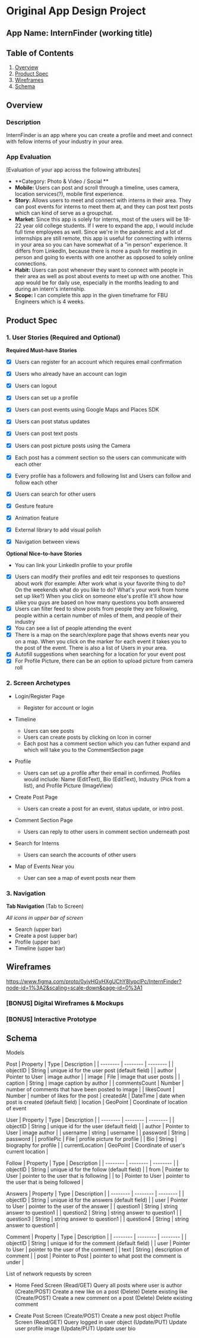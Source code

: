Original App Design Project
===

## App Name: InternFinder (working title)

## Table of Contents
1. [Overview](#Overview)
1. [Product Spec](#Product-Spec)
1. [Wireframes](#Wireframes)
2. [Schema](#Schema)

## Overview
### Description
InternFinder is an app where you can create a profile and meet and connect with fellow interns of your industry in your area. 

### App Evaluation
[Evaluation of your app across the following attributes]
- **Category: Photo & Video / Social **
- **Mobile:** Users can post and scroll through a timeline, uses camera, location services(?), mobile first experience.
- **Story:**  Allows users to meet and connect with interns in their area. They can post events for interns to meet them at, and they can post text posts which can kind of serve as a groupchat.
- **Market:** Since this app is solely for interns, most of the users will be 18-22 year old college students. If I were to expand the app, I would include full time employees as well. Since we're in the pandemic and a lot of internships are still remote, this app is useful for connecting with interns in your area so you can have somewhat of a "in person" experience. It differs from LinkedIn, because there is more a push for meeting in person and going to events with one another as opposed to solely online connections.
- **Habit:** Users can post whenever they want to connect with people in their area as well as post about events to meet up with one another. This app would be for daily use, especially in the months leading to and during an intern's internship.
- **Scope:** I can complete this app in the given timeframe for FBU Engineers which is 4 weeks. 

## Product Spec

### 1. User Stories (Required and Optional)

**Required Must-have Stories**

* [x]	Users can register for an account which requires email confirmation
* [x] Users who already have an account can login
* [x] Users can logout
* [x] Users can set up a profile
* [x] Users can post events using Google Maps and Places SDK
* [x] Users can post status updates
* [x] Users can post text posts
* [x] Users can post picture posts using the Camera
* [x] Each post has a comment section so the users can communicate with each other
* [x] Every profile has a followers and following list and Users can follow and follow each other
* [x] Users can search for other users
* [x] Gesture feature
* [x] Animation feature
* [x] External library to add visual polish
* [x] Navigation between views


**Optional Nice-to-have Stories**

* You can link your LinkedIn profile to your profile
* [x] Users can modify their profiles and edit teir responses to questions about work (for example: After work what is your favorite thing to do? On the weekends what do you like to do? What's your work from home set up like?) When you click on someone else's profile it'll show how alike you guys are based on how many questions you both answered
* [x] Users can filter feed to show posts from people they are following, people within a certain number of miles of them, and people of their industry
* [x] You can see a list of people attending the event
* [x] There is a map on the search/explore page that shows events near you on a map. When you click on the marker for each event it takes you to the post of the event. There is also a list of Users in your area.
* [x] Autofill suggestions when searching for a location for your event post
* [x] For Profile Picture, there can be an option to upload picture from camera roll

### 2. Screen Archetypes

* Login/Register Page
   * Register for account or login
* Timeline
   * Users can see posts
   * Users can create posts by clicking on Icon in corner
    * Each post has a comment section which you can futher expand and which will take you to the CommentSection page
* Profile
    * Users can set up a profile after their email in confirmed. Profiles would include: Name (EditText), Bio (EditText), Industry (Pick from a list), and Profile Picture (ImageView)
* Create Post Page
    * Users can create a post for an event, status update, or intro post.

* Comment Section Page
    * Users can reply to other users in comment section underneath post

* Search for Interns
    * Users can search the accounts of other users

* Map of Events Near you
    * User can see a map of event posts near them

### 3. Navigation

**Tab Navigation** (Tab to Screen)

*All icons in upper bar of screen*
* Search (upper bar)
* Create a post (upper bar)
* Profile (upper bar)
* Timeline (upper bar)

## Wireframes
https://www.figma.com/proto/0yivHGyHXgUChY8IypclPc/InternFinder?node-id=1%3A2&scaling=scale-down&page-id=0%3A1

### [BONUS] Digital Wireframes & Mockups

### [BONUS] Interactive Prototype

## Schema 
Models

Post
| Property | Type | Description |
| -------- | -------- | -------- |
| objectID     | String     | unique id for the user post (default field)    |
| author     | Pointer to User     | image author   |
| image     | File     | image that user posts    |
| caption     | String     | image caption by author    |
| commentsCount     | Number     | number of comments that have been posted to image   |
| likesCount	| Number |	number of likes for the post
| createdAt	| DateTime	| date when post is created (default field)
| location | GeoPoint | Coordinate of location of event

User
| Property | Type | Description |
| -------- | -------- | -------- |
| objectID     | String     | unique id for the user (default field)    |
| author     | Pointer to User     | image author   |
| username     | string     | username   |
| password     | String     | password    |
| profilePic     | File     | profile picture for profile    |
| Bio     | String     | biography for profile    |
| currentLocation     | GeoPoint     | Coordinate of user's current location    |

Follow
| Property | Type | Description |
| -------- | -------- | -------- |
| objectID     | String     | unique id for the follow (default field)    |
| from     | Pointer to User     | pointer to the user that is following   |
| to     | Pointer to User     | pointer to the user that is being followed   |

Answers
| Property | Type | Description |
| -------- | -------- | -------- |
| objectID     | String     | unique id for the answers (default field)    |
| user     | Pointer to User     | pointer to the user of the answer  |
| question1     | String    | string answer to question1   |
| question2     | String    | string answer to question1   |
| question3    | String    | string answer to question1   |
| question4    | String    | string answer to question1   |

Comment
| Property | Type | Description |
| -------- | -------- | -------- |
| objectID     | String     | unique id for the comment (default field)    |
| user     | Pointer to User     | pointer to the user of the comment  |
| text     | String    | description of comment   |
| post     | Pointer to Post    | pointer to what post the comment is under   |


List of network requests by screen
- Home Feed Screen
(Read/GET) Query all posts where user is author
(Create/POST) Create a new like on a post
(Delete) Delete existing like
(Create/POST) Create a new comment on a post
(Delete) Delete existing comment

- Create Post Screen
(Create/POST) Create a new post object
Profile Screen
(Read/GET) Query logged in user object
(Update/PUT) Update user profile image
(Update/PUT) Update user bio

